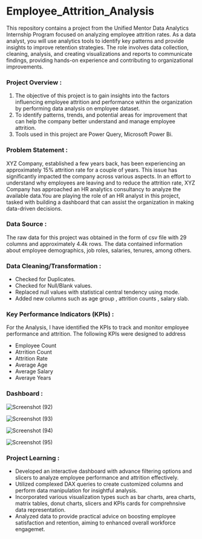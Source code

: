 # Employee_Attrition_Analysis
This repository contains a project from the Unified Mentor Data Analytics Internship Program focused on analyzing employee attrition rates. As a data analyst, you will use analytics tools to identify key patterns and provide insights to improve retention strategies. The role involves data collection, cleaning, analysis, and creating visualizations and reports to communicate findings, providing hands-on experience and contributing to organizational improvements.
<br>
<h3>Project Overview :</h3>
<ol type="1">
  <li>
    The objective of this project is to gain insights into the factors influencing employee attrition
    and performance within the organization by performing data analysis on employee dataset.
  </li>
  <li>
    To identify patterns, trends, and potential areas for improvement that can help the company better understand and manage employee attrition.
  </li>
  <li>
    Tools used in this project are Power Query, Microsoft Power Bi.
  </li>
</ol>
<h3>Problem Statement :</h3>
XYZ Company, established a few years back, has been experiencing an approximately 15% attrition rate for a couple of years. 
This issue has significantly impacted the company across various aspects. In an effort to understand why employees are leaving and to reduce the attrition rate,
 XYZ Company has approached an HR analytics consultancy to analyze the available data.You are playing the role of an HR analyst in this project, 
tasked with building a dashboard that can assist the organization in making data-driven decisions.
<h3>Data Source :</h3>
The raw data for this project was obtained in the form of csv file with 29 columns and approximately 4.4k rows.
The data contained information about employee demographics, job roles, salaries, tenures, among others.
<h3>Data Cleaning/Transformation :</h3>
<ul>
  <li>Checked for Duplicates.</li>
  <li>Checked for Null/Blank values.</li>
  <li>Replaced null values with statistical central tendency using mode.</li>
  <li>Added new columns such as age group , attrition counts , salary slab.</li>
</ul>
<h3>Key Performance Indicators (KPIs) :</h3>
For the Analysis, I have identified the KPIs to track and monitor employee performance and attrition. The following KPIs were designed to address
<ul>
  <li>Employee Count</li>
  <li> Atrrition Count</li>
  <li> Attrition Rate </li>
  <li> Average Age </li>
  <li> Average Salary</li>
  <li>Averaye Years</li>
</ul>
<h3>Dashboard :</h3>

![Screenshot (92)](https://github.com/Kashish0612/Employee_Attrition_Analysis/assets/134590814/c54adc48-482f-4410-a767-a49c49bf5034)


![Screenshot (93)](https://github.com/Kashish0612/Employee_Attrition_Analysis/assets/134590814/2e9a5801-34b1-49ae-94f0-058a9dbdff2d)


![Screenshot (94)](https://github.com/Kashish0612/Employee_Attrition_Analysis/assets/134590814/49875eda-65f4-4644-814d-caec09aa7964)


![Screenshot (95)](https://github.com/Kashish0612/Employee_Attrition_Analysis/assets/134590814/148da8d4-a969-4d83-8655-c956f689cbae)

<h3>Project Learning :</h3>
<ul>
  <li>Developed an interactive dashboard with advance filtering options and slicers to analyze employee performance and attrition effectively.</li>
  <li>Utilized complexed DAX queries to create customized columns and perform data manipulation for insightful analysis.</li>
  <li>Incorporated various visualization types such as bar charts, area charts, matrix tables, donut charts, slicers and KPIs cards for comprehnsive data representation.</li>
  <li>Analyzed data to provide practical advice on boosting employee satisfaction and retention, aiming to enhanced overall workforce engagemet.</li>
</ul>


